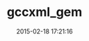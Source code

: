 ---
layout: post
title:  "gccxml_gem"
repo:   "jasonroelofs/gccxml_gem"
date:   2015-02-18 17:21:16
gemurl: http://rbplusplus.rubyforge.org/
---